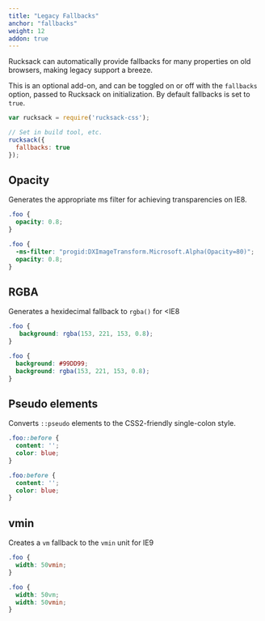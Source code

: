 ```yaml
---
title: "Legacy Fallbacks"
anchor: "fallbacks"
weight: 12
addon: true
---
```

Rucksack can automatically provide fallbacks for many properties on old browsers, making legacy support a breeze.

This is an optional add-on, and can be toggled on or off with the `fallbacks` option, passed to Rucksack on initialization. By default fallbacks is set to `true`.

```javascript
var rucksack = require('rucksack-css');

// Set in build tool, etc.
rucksack({
  fallbacks: true
});
```


## Opacity
Generates the appropriate ms filter for achieving transparencies on IE8.

```css
.foo {
  opacity: 0.8;
}
```
```css
.foo {
  -ms-filter: "progid:DXImageTransform.Microsoft.Alpha(Opacity=80)";
  opacity: 0.8;
}
```

## RGBA
Generates a hexidecimal fallback to `rgba()` for <IE8

```css
.foo {
   background: rgba(153, 221, 153, 0.8);
}
```
```css
.foo {
  background: #99DD99;
  background: rgba(153, 221, 153, 0.8);
}
```

## Pseudo elements
Converts `::pseudo` elements to the CSS2-friendly single-colon style.

```css
.foo::before {
  content: '';
  color: blue;
}
```
```css
.foo:before {
  content: '';
  color: blue;
}
```

## vmin
Creates a `vm` fallback to the `vmin` unit for IE9

```css
.foo {
  width: 50vmin;
}
```
```css
.foo {
  width: 50vm;
  width: 50vmin;
}
```
